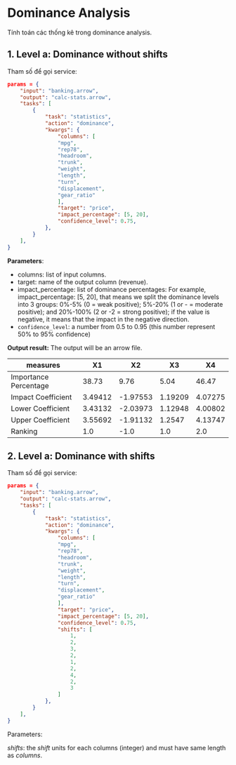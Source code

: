 # Dominance Analysis


Tính toán các thống kê trong dominance analysis.


## 1. Level a: Dominance without shifts

Tham số để gọi service:
```json
params = {
    "input": "banking.arrow",
    "output": "calc-stats.arrow",
    "tasks": [
        {
            "task": "statistics",
            "action": "dominance",
            "kwargs": {
                "columns": [
                "mpg",
                "rep78",
                "headroom",
                "trunk",
                "weight",
                "length",
                "turn",
                "displacement",
                "gear_ratio"
				],
				"target": "price",
				"impact_percentage": [5, 20],
				"confidence_level": 0.75,
            },
        }
    ],
}
```

**Parameters**:

- columns: list of input columns.
- target: name of the output column (revenue).
- impact_percentage: list of dominance percentages:
For example, impact_percentage: [5, 20], that means we split the dominance levels into 3 groups: 0%-5% (0 = weak positive); 5%-20% (1 or - = moderate positive); and 20%-100% (2 or -2 = strong positive); if the value is negative, it means that the impact in the negative direction.
- `confidence_level`: a number from 0.5 to 0.95 (this number represent 50% to 95% confidence)


**Output result:** The output will be an arrow file.

| __measures__          | X1      | X2       | X3      | X4      |
|-----------------------|---------|----------|---------|---------|
| Importance Percentage | 38.73   | 9.76     | 5.04    | 46.47   |
| Impact Coefficient    | 3.49412 | -1.97553 | 1.19209 | 4.07275 |
| Lower Coefficient     | 3.43132 | -2.03973 | 1.12948 | 4.00802 |
| Upper Coefficient     | 3.55692 | -1.91132 | 1.2547  | 4.13747 |
| Ranking               | 1.0     | -1.0     | 1.0     | 2.0     |



## 2. Level a: Dominance with **shifts**


Tham số để gọi service:
```json
params = {
    "input": "banking.arrow",
    "output": "calc-stats.arrow",
    "tasks": [
        {
            "task": "statistics",
            "action": "dominance",
            "kwargs": {
                "columns": [
                "mpg",
                "rep78",
                "headroom",
                "trunk",
                "weight",
                "length",
                "turn",
                "displacement",
                "gear_ratio"
				],
				"target": "price",
				"impact_percentage": [5, 20],
				"confidence_level": 0.75,
				"shifts": [
					1,
					2,
					3,
					2,
					1,
					2,
					4,
					2,
					3
				]
            },
        }
    ],
}
```

Parameters:

*shifts*: the *shift* units for each columns (integer) and must have same length as *columns*.
